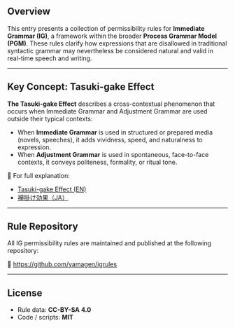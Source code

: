 ## Overview

This entry presents a collection of permissibility rules for **Immediate Grammar (IG)**, a framework within the broader **Process Grammar Model (PGM)**. These rules clarify how expressions that are disallowed in traditional syntactic grammar may nevertheless be considered natural and valid in real-time speech and writing.

---

## Key Concept: Tasuki-gake Effect

**The Tasuki-gake Effect** describes a cross-contextual phenomenon that occurs when Immediate Grammar and Adjustment Grammar are used outside their typical contexts:

- When **Immediate Grammar** is used in structured or prepared media (novels, speeches), it adds vividness, speed, and naturalness to expression.
- When **Adjustment Grammar** is used in spontaneous, face-to-face contexts, it conveys politeness, formality, or ritual tone.

📘 For full explanation:

- [Tasuki-gake Effect (EN)](https://github.com/yamagen/igrules/blob/main/tasuki-gake-effect-en.md)
- [襷掛け効果（JA）](https://github.com/yamagen/igrules/blob/main/tasuki-gake-effect-ja.md)

---

## Rule Repository

All IG permissibility rules are maintained and published at the following repository:

🔗 https://github.com/yamagen/igrules

---

## License

- Rule data: **CC-BY-SA 4.0**
- Code / scripts: **MIT**
